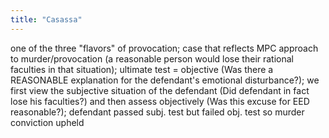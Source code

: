 ```yaml
---
title: "Casassa"
---
```

one of the three &quot;flavors&quot; of provocation; case that reflects MPC approach to murder/provocation (a reasonable person would lose their rational faculties in that situation); ultimate test = objective (Was there a REASONABLE explanation for the defendant's emotional disturbance?); we first view the subjective situation of the defendant (Did defendant in fact lose his faculties?) and then assess objectively (Was this excuse for EED reasonable?); defendant passed subj. test but failed obj. test so murder conviction upheld

